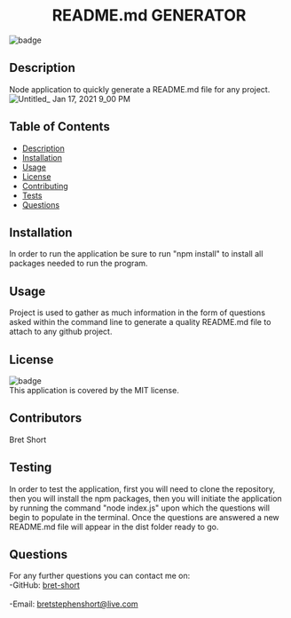 
<h1 align="center">README.md GENERATOR</h1>

![badge](https://img.shields.io/badge/license-MIT-brightgreen)<br />
## Description
Node application to quickly generate a README.md file for any project.
![Untitled_ Jan 17, 2021 9_00 PM](https://user-images.githubusercontent.com/73445178/104872420-19f60d00-590b-11eb-87c8-103e3ca06dcb.gif)

## Table of Contents
- [Description](#description)
- [Installation](#installation)
- [Usage](#usage)
- [License](#license)
- [Contributing](#contributing)
- [Tests](#tests)
- [Questions](#questions)
## Installation
In order to run the application be sure to run "npm install" to install all packages needed to run the program.
## Usage
Project is used to gather as much information in the form of questions asked within the command line to generate a quality README.md file to attach to any github project.
## License
![badge](https://img.shields.io/badge/license-MIT-brightblue)
<br />
This application is covered by the MIT license. 
## Contributors
Bret Short
## Testing
In order to test the application, first you will need to clone the repository, then you will install the npm packages, then you will initiate the application by running the command "node index.js" upon which the questions will begin to populate in the terminal. Once the questions are answered a new README.md file will appear in the dist folder ready to go.
## Questions
For any further questions you can contact me on:<br />
  -GitHub: [bret-short](https://github.com/bret-short)<br />
<br />
  -Email: bretstephenshort@live.com<br /><br />
  
